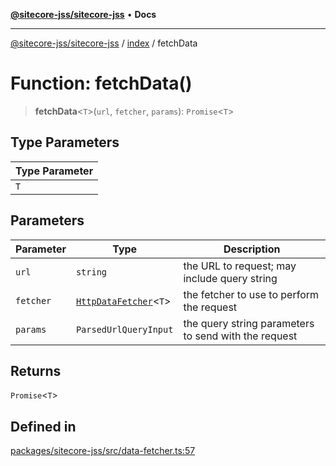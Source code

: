 [**@sitecore-jss/sitecore-jss**](../../README.md) • **Docs**

***

[@sitecore-jss/sitecore-jss](../../README.md) / [index](../README.md) / fetchData

# Function: fetchData()

> **fetchData**\<`T`\>(`url`, `fetcher`, `params`): `Promise`\<`T`\>

## Type Parameters

| Type Parameter |
| ------ |
| `T` |

## Parameters

| Parameter | Type | Description |
| ------ | ------ | ------ |
| `url` | `string` | the URL to request; may include query string |
| `fetcher` | [`HttpDataFetcher`](../type-aliases/HttpDataFetcher.md)\<`T`\> | the fetcher to use to perform the request |
| `params` | `ParsedUrlQueryInput` | the query string parameters to send with the request |

## Returns

`Promise`\<`T`\>

## Defined in

[packages/sitecore-jss/src/data-fetcher.ts:57](https://github.com/Sitecore/jss/blob/af24dc733f2da542fbd685fe19113cb44a99f6ba/packages/sitecore-jss/src/data-fetcher.ts#L57)
